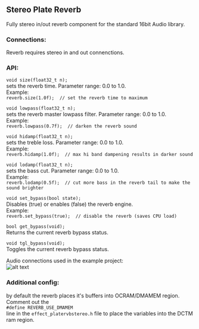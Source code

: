 ## Stereo Plate Reverb
Fully stereo in/out reverb component for the standard 16bit Audio library.  

### Connections:  
Reverb requires stereo in and out connenctions.  
### API:  
  
```void size(float32_t n);```  
sets the reverb time. Parameter range: 0.0 to 1.0.  
Example:  
```reverb.size(1.0f);  // set the reverb time to maximum```   


```void lowpass(float32_t n);```  
sets the reverb master lowpass filter. Parameter range: 0.0 to 1.0.  
Example:  
```reverb.lowpass(0.7f);  // darken the reverb sound```  


```void hidamp(float32_t n);```  
sets the treble loss. Parameter range: 0.0 to 1.0.  
Example:  
```reverb.hidamp(1.0f);  // max hi band dampening results in darker sound ```  


```void lodamp(float32_t n);```  
sets the bass cut. Parameter range: 0.0 to 1.0.  
Example:  
```reverb.lodamp(0.5f);  // cut more bass in the reverb tail to make the sound brighter ```  

```void set_bypass(bool state);```  
Disables (true) or enables (false) the reverb engine.  
Example:  
```reverb.set_bypass(true);  // disable the reverb (saves CPU load) ```  

```bool get_bypass(void);```  
Returns the current reverb bypass status.

```void tgl_bypass(void);```  
Toggles the current reverb bypass status. 

Audio connections used in the example project:  
![alt text][pic1]  

### Additional config:  

by default the reverb places it's buffers into OCRAM/DMAMEM region.  
Comment out the  
```#define REVERB_USE_DMAMEM```  
line in the ```effect_platervbstereo.h``` file to place the variables into the DCTM ram region.

[pic1]: StereoPlateReverb.png "Stereo plate reverb connections"